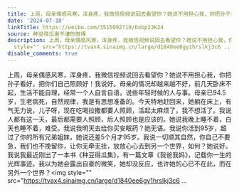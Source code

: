 ```yaml
---
title: 上周，母亲偶感风寒，浑身疼，我微信视频说回去看望你？她说不用担心我，你把孙子看好，把你们自己照顾好！我说好。母亲的情况却越来越不好，前几天卧床不起，生...
date: '2024-07-18'
linkTitle: https://weibo.com/3515092710/Oobp23K24
source: 种豆得瓜谢不谦的微博
description: 上周，母亲偶感风寒，浑身疼，我微信视频说回去看望你？她说不用担心我，你把孙子看好，把你们自己照顾好！我说好。母亲的情况却越来越不好，前几天卧床不起，生活不能自理，经常一个人自言自语，说些年轻时候的人与事。母亲已94.5岁，生老病死，自然规律，我是有思想准备的。今天特地赶回来，她躺在床上，有气无力说，儿子呀，现在吃喝拉撒都要人照顾，活起太麻烦了，我不想活了。我说人都有这一天，最后都需要人照顾，后人照顾也是应该的。她说我晚上睡不着，白天也睡不着，难受。我说我明天去给你买安眠药？她无语。我说你活到95岁，超过了你的所有兄弟姐妹，她说还差5个月才95岁。我说一切顺其自然，你自己不要急，我们也不挽留你，让你无牵无挂，放放心心去到另一个世界，如何？她说好。我说我最近刚出了一本书《种豆得瓜集》，有一篇文章《我爸我妈》，记载你一生的光辉事迹。我以为她会露出自豪的微笑，她却没反应，也许她的心已不在此，而在另外一个世界？<img
  style="" src="https://tvax4.sinaimg.cn/large/d1840ee6gy1hrslkj3c6 ...
disable_comments: true
---
```

上周，母亲偶感风寒，浑身疼，我微信视频说回去看望你？她说不用担心我，你把孙子看好，把你们自己照顾好！我说好。母亲的情况却越来越不好，前几天卧床不起，生活不能自理，经常一个人自言自语，说些年轻时候的人与事。母亲已94.5岁，生老病死，自然规律，我是有思想准备的。今天特地赶回来，她躺在床上，有气无力说，儿子呀，现在吃喝拉撒都要人照顾，活起太麻烦了，我不想活了。我说人都有这一天，最后都需要人照顾，后人照顾也是应该的。她说我晚上睡不着，白天也睡不着，难受。我说我明天去给你买安眠药？她无语。我说你活到95岁，超过了你的所有兄弟姐妹，她说还差5个月才95岁。我说一切顺其自然，你自己不要急，我们也不挽留你，让你无牵无挂，放放心心去到另一个世界，如何？她说好。我说我最近刚出了一本书《种豆得瓜集》，有一篇文章《我爸我妈》，记载你一生的光辉事迹。我以为她会露出自豪的微笑，她却没反应，也许她的心已不在此，而在另外一个世界？<img style="" src="https://tvax4.sinaimg.cn/large/d1840ee6gy1hrslkj3c6 ...